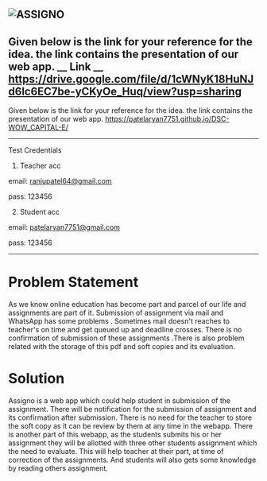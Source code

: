 ![ASSIGNO](https://drive.google.com/file/d/1R802d-puLmPgDOXLU_LJqAIR70AkGyjd/view?usp=sharing)
---
Given below is the link for your reference for the idea. the link contains the presentation of our web app.
__ Link __ https://drive.google.com/file/d/1cWNyK18HuNJd6lc6EC7be-yCKyOe_Huq/view?usp=sharing
---
Given below is the link for your reference for the idea. the link contains the presentation of our web app.
https://patelaryan7751.github.io/DSC-WOW_CAPITAL-E/

----------------------------------------------------------------------------


Test Credentials

1) Teacher acc

email: ranjupatel64@gmail.com

pass: 123456

2) Student acc

email: patelaryan7751@gmail.com

pass: 123456

-------------------------------------------------------------------------------------------------------

# Problem Statement 
As we know online education has become part and parcel of our life and assignments are part of it. Submission of assignment via mail and WhatsApp has some problems . Sometimes mail doesn't reaches to teacher's on time and get queued up and deadline crosses. There is no confirmation of submission of these assignments .There is also problem related with the storage of this pdf and soft copies and its evaluation.
# Solution
Assigno is a web app which could help student in submission of the assignment. There will be notification for the submission of assignment and its confirmation after submission. There is no need for the teacher to store the soft copy as it can be review by them at any time in the webapp. There is another part of this webapp, as the students submits his or her assignment they will be allotted with three other students assignment which the need to evaluate. This will help teacher at their part, at time of correction of the assignments. And students will also gets some knowledge by reading others assignment.
